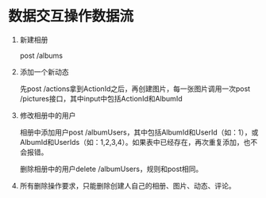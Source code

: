数据交互操作数据流
========================

1. 新建相册

	post /albums

2. 添加一个新动态

	先post /actions拿到ActionId之后，再创建图片，每一张图片调用一次post /pictures接口，其中input中包括ActionId和AlbumId

3. 修改相册中的用户

	相册中添加用户post /albumUsers，其中包括AlbumId和UserId（如：1），或AlbumId和UserIds（如：1,2,3,4）。如果表中已经存在，再次重复添加，也不会报错。

	删除相册中的用户delete /albumUsers，规则和post相同。

4. 所有删除操作要求，只能删除创建人自己的相册、图片、动态、评论。
